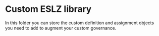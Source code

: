 # Custom ESLZ library
In this folder you can store the custom definition and assignment objects you need to add to augment your custom governance. 